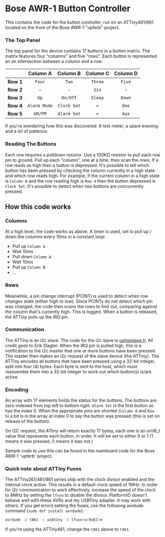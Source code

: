 # Bose AWR-1 Button Controller

This contains the code for the button controller, run on an ATTiny461/861 located on the front of the Bose AWR-1 "upferb" project.

### The Top Panel
The top panel for the device contains 17 buttons in a button matrix. The matrix features four "columns" and five "rows". Each button is represented an an intersection between a column and a row:
  
| |Column A|Column B|Column C|Column D|
|:-|:----:|:----:|:----:|:----:|
|__Row 1__|`Four`|`Two`|`Three`|`Five`|
|__Row 2__|-|-|`Six`|-|
|__Row 3__|`Up`|`On/Off`|`Sleep`|`Down`|
|__Row 4__|`Alarm Mode`|`Clock Set`|`>`|`One`|
|__Row 5__|`AM/FM`|`Alarm Set`|`<`|`Aux`|

If you're wondering how this was discovered: A test meter, a spare evening and a *lot* of patience.

### Reading The Buttons
Each row requires a pulldown resistor. Use a 100KΩ resistor to pull each row pin to ground.
Pull up each "column", one at a time, then scan the rows. If a row reads as high then a button is depressed. It's possible to tell which button has been pressed by checking the column currently in a high state and which row reads high. For example, if the current column in a high state is `Column B` and the row reading high is `Row 4` then the button depressed is `Clock Set`. It's possible to detect when two buttons are concurrently pressed.

## How this code works
### Columns
At a high level, the code works as above. A timer is used, set to pull up / down the columns every 10ms in a constant loop:
* Pull up `Column A`
* Wait 10ms
* Pull down `Column A`
* Wait 10ms
* Pull up `Column B`
* ...

### Rows
Meanwhile, a pin change interrupt (PCINT) is used to detect when row changes state (either high or low). Since PCINTs do not detect _which_ pin was changed, the code then scans the rows to find out, comparing against the column that's currently high. This is logged. When a button is released, the ATTiny pulls up the IRQ pin.

### Communication
The ATTiny is an i2c slave. The code for the i2c slave is [usitwislave.h](https://github.com/eriksl/usitwislave). All credit goes to Erik Slagter. When the IRQ pin is pulled high, this is a notification to the i2c master that one or more buttons have been pressed. The master then makes an i2c request of the slave device (the ATTiny). The ATTiny encodes all buttons that have been pressed using a 32-bit integer, split into four (4) bytes. Each byte is sent to the host, which must reassemble them into a 32-bit integer to work out which button(s) is/are active.

### Encoding
An array with 17 elements holds the status for the buttons. The buttons are zero-indexed from top left to bottom right. `Alarm Set` is the first button so has the index 0. When the appropriate pins are shorted (`Column B` and `Row  5`) a bit is in the array at index 0 to say the button was pressed (this is set on release of the button).

On I2C request, the ATtiny will return exactly 17 bytes, each one is an uint8_t value that represents each button, in order. It will be set to either 0 or 1 (1 means it was pressed, 0 means it was not.)

Sample code to use this can be found in the mainboard code for the Bose AWR-1 'upferb' project.

### Quick note about ATTiny Fuses
The ATTiny261/461/861 series ship with the clock divisor enabled and the internal clock active. This results in a default clock speed of 1MHz. In order for i2c communication to work effectively, increase the speed of the clock to 8MHz by setting the `lfuse` to disable the divisor. PlatformIO doesn't behave well with these AVRs and my USBTiny adapter. It may work with others. If you get errors setting the fuses, use the following avrdude command (`sudo dnf install avrdude`):
```bash
avrdude -p t861 -c usbtiny -U lfuse:w:0xE2:m
```
If you're using the ATTiny461, change the `t861` above to `t461`.